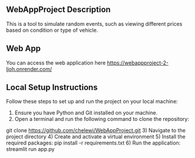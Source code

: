 ## WebAppProject Description
This is a tool to simulate random events, such as viewing different prices based on condition or type of vehicle.
## Web App
You can access the web application here
https://webappproject-2-ljoh.onrender.com/
## Local Setup Instructions
Follow these steps to set up and run the project on your local machine:
1) Ensure you have Python and Git installed on your machine.
2) Open a terminal and run the following command to clone the repository:

git clone https://github.com/chelewi/WebAppProject.git
3) Navigate to the project directory
4) Create and activate a virtual environment
5) Install the required packages:
pip install -r requirements.txt
6) Run the application:
streamlit run app.py